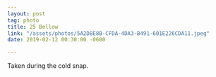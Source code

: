 ```yaml
---
layout: post
tag: photo
title: 25 Bellow
link: "/assets/photos/5A2D8E8B-CFDA-4DA3-B491-601E226CDA11.jpeg"
date: 2019-02-12 00:30:00 -0600

---
```

Taken during the cold snap. 